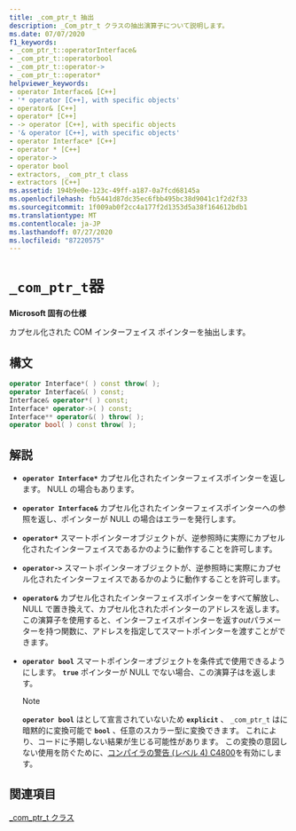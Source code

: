 ```yaml
---
title: _com_ptr_t 抽出
description: _Com_ptr_t クラスの抽出演算子について説明します。
ms.date: 07/07/2020
f1_keywords:
- _com_ptr_t::operatorInterface&
- _com_ptr_t::operatorbool
- _com_ptr_t::operator->
- _com_ptr_t::operator*
helpviewer_keywords:
- operator Interface& [C++]
- '* operator [C++], with specific objects'
- operator& [C++]
- operator* [C++]
- -> operator [C++], with specific objects
- '& operator [C++], with specific objects'
- operator Interface* [C++]
- operator * [C++]
- operator->
- operator bool
- extractors, _com_ptr_t class
- extractors [C++]
ms.assetid: 194b9e0e-123c-49ff-a187-0a7fcd68145a
ms.openlocfilehash: fb5441d87dc35ec6fbb495bc38d9041c1f2d2f33
ms.sourcegitcommit: 1f009ab0f2cc4a177f2d1353d5a38f164612bdb1
ms.translationtype: MT
ms.contentlocale: ja-JP
ms.lasthandoff: 07/27/2020
ms.locfileid: "87220575"
---
```

# <a name="_com_ptr_t-extractors"></a>`_com_ptr_t`器

**Microsoft 固有の仕様**

カプセル化された COM インターフェイス ポインターを抽出します。

## <a name="syntax"></a>構文

```c++
operator Interface*( ) const throw( );
operator Interface&( ) const;
Interface& operator*( ) const;
Interface* operator->( ) const;
Interface** operator&( ) throw( );
operator bool( ) const throw( );
```

## <a name="remarks"></a>解説

- **`operator Interface*`** カプセル化されたインターフェイスポインターを返します。 NULL の場合もあります。

- **`operator Interface&`** カプセル化されたインターフェイスポインターへの参照を返し、ポインターが NULL の場合はエラーを発行します。

- **`operator*`** スマートポインターオブジェクトが、逆参照時に実際にカプセル化されたインターフェイスであるかのように動作することを許可します。

- **`operator->`** スマートポインターオブジェクトが、逆参照時に実際にカプセル化されたインターフェイスであるかのように動作することを許可します。

- **`operator&`** カプセル化されたインターフェイスポインターをすべて解放し、NULL で置き換えて、カプセル化されたポインターのアドレスを返します。 この演算子を使用すると、インターフェイスポインターを返す*out*パラメーターを持つ関数に、アドレスを指定してスマートポインターを渡すことができます。

- **`operator bool`** スマートポインターオブジェクトを条件式で使用できるようにします。 **`true`** ポインターが NULL でない場合、この演算子はを返します。

  > [!NOTE]
  > **`operator bool`** はとして宣言されていないため **`explicit`** 、 `_com_ptr_t` はに暗黙的に変換可能で **`bool`** 、任意のスカラー型に変換できます。 これにより、コードに予期しない結果が生じる可能性があります。 この変換の意図しない使用を防ぐために、[コンパイラの警告 (レベル 4) C4800](../error-messages/compiler-warnings/compiler-warning-level-3-c4800.md)を有効にします。

## <a name="see-also"></a>関連項目

[_com_ptr_t クラス](../cpp/com-ptr-t-class.md)
